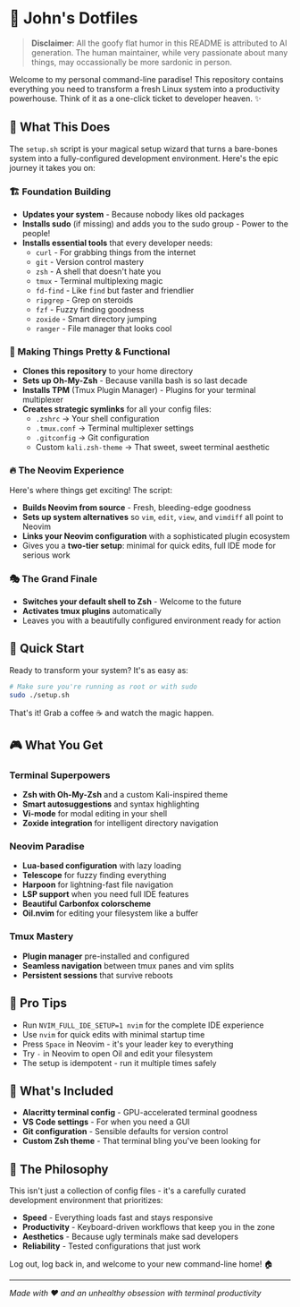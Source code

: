 # 🚀 John's Dotfiles

> **Disclaimer**: All the goofy flat humor in this README is attributed to AI generation. The human maintainer, while very passionate about many things, may occassionally be more sardonic in person.

Welcome to my personal command-line paradise! This repository contains everything you need to transform a fresh Linux system into a productivity powerhouse. Think of it as a one-click ticket to developer heaven. ✨

## 🎯 What This Does

The `setup.sh` script is your magical setup wizard that turns a bare-bones system into a fully-configured development environment. Here's the epic journey it takes you on:

### 🏗️ Foundation Building
- **Updates your system** - Because nobody likes old packages
- **Installs sudo** (if missing) and adds you to the sudo group - Power to the people!
- **Installs essential tools** that every developer needs:
  - `curl` - For grabbing things from the internet
  - `git` - Version control mastery
  - `zsh` - A shell that doesn't hate you
  - `tmux` - Terminal multiplexing magic
  - `fd-find` - Like `find` but faster and friendlier
  - `ripgrep` - Grep on steroids
  - `fzf` - Fuzzy finding goodness
  - `zoxide` - Smart directory jumping
  - `ranger` - File manager that looks cool

### 🎨 Making Things Pretty & Functional
- **Clones this repository** to your home directory
- **Sets up Oh-My-Zsh** - Because vanilla bash is so last decade
- **Installs TPM** (Tmux Plugin Manager) - Plugins for your terminal multiplexer
- **Creates strategic symlinks** for all your config files:
  - `.zshrc` → Your shell configuration
  - `.tmux.conf` → Terminal multiplexer settings
  - `.gitconfig` → Git configuration
  - Custom `kali.zsh-theme` → That sweet, sweet terminal aesthetic

### 🔥 The Neovim Experience
Here's where things get exciting! The script:
- **Builds Neovim from source** - Fresh, bleeding-edge goodness
- **Sets up system alternatives** so `vim`, `edit`, `view`, and `vimdiff` all point to Neovim
- **Links your Neovim configuration** with a sophisticated plugin ecosystem
- Gives you a **two-tier setup**: minimal for quick edits, full IDE mode for serious work

### 🎭 The Grand Finale
- **Switches your default shell to Zsh** - Welcome to the future
- **Activates tmux plugins** automatically
- Leaves you with a beautifully configured environment ready for action

## 🚀 Quick Start

Ready to transform your system? It's as easy as:

```bash
# Make sure you're running as root or with sudo
sudo ./setup.sh
```

That's it! Grab a coffee ☕ and watch the magic happen.

## 🎮 What You Get

### Terminal Superpowers
- **Zsh with Oh-My-Zsh** and a custom Kali-inspired theme
- **Smart autosuggestions** and syntax highlighting
- **Vi-mode** for modal editing in your shell
- **Zoxide integration** for intelligent directory navigation

### Neovim Paradise
- **Lua-based configuration** with lazy loading
- **Telescope** for fuzzy finding everything
- **Harpoon** for lightning-fast file navigation
- **LSP support** when you need full IDE features
- **Beautiful Carbonfox colorscheme**
- **Oil.nvim** for editing your filesystem like a buffer

### Tmux Mastery
- **Plugin manager** pre-installed and configured
- **Seamless navigation** between tmux panes and vim splits
- **Persistent sessions** that survive reboots

## 🎯 Pro Tips

- Run `NVIM_FULL_IDE_SETUP=1 nvim` for the complete IDE experience
- Use `nvim` for quick edits with minimal startup time
- Press `Space` in Neovim - it's your leader key to everything
- Try `-` in Neovim to open Oil and edit your filesystem
- The setup is idempotent - run it multiple times safely

## 🔧 What's Included

- **Alacritty terminal config** - GPU-accelerated terminal goodness
- **VS Code settings** - For when you need a GUI
- **Git configuration** - Sensible defaults for version control
- **Custom Zsh theme** - That terminal bling you've been looking for

## 🌟 The Philosophy

This isn't just a collection of config files - it's a carefully curated development environment that prioritizes:
- **Speed** - Everything loads fast and stays responsive
- **Productivity** - Keyboard-driven workflows that keep you in the zone
- **Aesthetics** - Because ugly terminals make sad developers
- **Reliability** - Tested configurations that just work

Log out, log back in, and welcome to your new command-line home! 🏠

---

*Made with ❤️ and an unhealthy obsession with terminal productivity*
